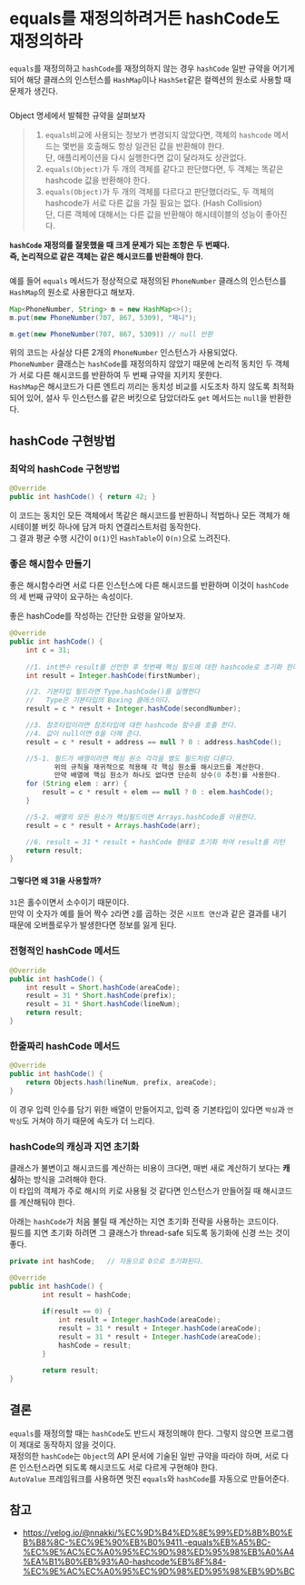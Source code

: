 # equals를 재정의하려거든 hashCode도 재정의하라

`equals`를 재정의하고 `hashCode`를 재정의하지 않는 경우 `hashCode` 일반 규약을 어기게 되어 해당 클래스의 인스턴스를 `HashMap`이나 `HashSet`같은 컬렉션의 원소로 사용할 때 문제가 생긴다.
###
Object 명세에서 발췌한 규약을 살펴보자

> 1. `equals`비교에 사용되는 정보가 변경되지 않았다면, 객체의 `hashcode` 메서드는 몇번을 호출해도 항상 일관된 값을 반환해야 한다.   
>     단, 애플리케이션을 다시 실행한다면 값이 달라져도 상관없다.
> 2. `equals(Object)`가 두 개의 객체를 같다고 판단했다면, 두 객체는 똑같은 hashcode 값을 반환해야 한다.
> 3. `equals(Object)`가 두 개의 객체를 다르다고 판단했더라도, 두 객체의 hashcode가 서로 다른 값을 가질 필요는 없다. (Hash Collision)   
>     단, 다른 객체에 대해서는 다른 값을 반환해야 해시테이블의 성능이 좋아진다.

**`hashCode` 재정의를 잘못했을 때 크게 문제가 되는 조항은 두 번째다.  
즉, 논리적으로 같은 객체는 같은 해시코드를 반환해야 한다.**
###
예를 들어 `equals` 메서드가 정상적으로 재정의된 `PhoneNumber` 클래스의 인스턴스를 `HashMap`의 원소로 사용한다고 해보자.
```java
Map<PhoneNumber, String> m = new HashMap<>();
m.put(new PhoneNumber(707, 867, 5309), "제니");

m.get(new PhoneNumber(707, 867, 5309)) // null 반환
```
위의 코드는 사실상 다른 2개의 `PhoneNumber` 인스턴스가 사용되었다.  
`PhoneNumber` 클래스는 `hashCode`를 재정의하지 않았기 때문에 논리적 동치인 두 객체가 서로 다른 해시코드를 반환하여 두 번째 규약을 지키지 못한다.  
`HashMap`은 해시코드가 다른 엔트리 끼리는 동치성 비교를 시도조차 하지 않도록 최적화되어 있어, 설사 두 인스턴스를 같은 버킷으로 담았더라도 `get` 메서드는 `null`을 반환한다.  
###
## hashCode 구현방법
### 최악의 hashCode 구현방법
```java
@Override
public int hashCode() { return 42; }
```
이 코드는 동치인 모든 객체에서 똑같은 해시코드를 반환하니 적법하나 모든 객체가 해시테이블 버킷 하나에 담겨 마치 연결리스트처럼 동작한다.  
그 결과 평균 수행 시간이 `O(1)`인 `HashTable`이 `O(n)`으로 느려진다.

### 좋은 해시함수 만들기
좋은 해시함수라면 서로 다른 인스턴스에 다른 해시코드를 반환하며 이것이 `hashCode`의 세 번째 규약이 요구하는 속성이다.

좋은 hashCode를 작성하는 간단한 요령을 알아보자.
```java
@Override
public int hashCode() {
    int c = 31;
    
    //1. int변수 result를 선언한 후 첫번째 핵심 필드에 대한 hashcode로 초기화 한다.
    int result = Integer.hashCode(firstNumber);

    //2. 기본타입 필드라면 Type.hashCode()를 실행한다
    //   Type은 기본타입의 Boxing 클래스이다.
    result = c * result + Integer.hashCode(secondNumber);

    //3. 참조타입이라면 참조타입에 대한 hashcode 함수를 호출 한다.
    //4. 값이 null이면 0을 더해 준다.
    result = c * result + address == null ? 0 : address.hashCode();

    //5-1. 필드가 배열이라면 핵심 원소 각각을 별도 필드처럼 다룬다.
           위의 규칙을 재귀적으로 적용해 각 핵심 원소를 해시코드를 계산한다.
           만약 배열에 핵심 원소가 하나도 없다면 단순히 상수(0 추천)를 사용한다.
    for (String elem : arr) {
        result = c * result + elem == null ? 0 : elem.hashCode();
    }

    //5-2. 배열의 모든 원소가 핵심필드이면 Arrays.hashCode를 이용한다.
    result = c * result + Arrays.hashCode(arr);

    //6. result = 31 * result + hashCode 형태로 초기화 하여 result를 리턴
    return result;
}
```
#### 그렇다면 왜 31을 사용할까?
`31`은 홀수이면서 소수이기 때문이다.  
만약 이 숫자가 예를 들어 짝수 `2`라면 `2`를 곱하는 것은 `시프트 연산`과 같은 결과를 내기 때문에 오버플로우가 발생한다면 정보를 잃게 된다.

### 전형적인 hashCode 메서드
```java
@Override 
public int hashCode() {
    int result = Short.hashCode(areaCode);
    result = 31 * Short.hashCode(prefix);
    result = 31 * Short.hashCode(lineNum);
    return result;
}
```

### 한줄짜리 hashCode 메서드
```java
@Override 
public int hashCode() {
    return Objects.hash(lineNum, prefix, areaCode);
}
```
이 경우 입력 인수를 담기 위한 배열이 만들어지고, 입력 중 기본타입이 있다면 `박싱`과 `언박싱`도 거쳐야 하기 때문에 속도가 더 느리다.
### hashCode의 캐싱과 지연 초기화
클래스가 불변이고 해시코드를 계산하는 비용이 크다면, 매번 새로 계산하기 보다는 **캐싱**하는 방식을 고려해야 한다.  
이 타입의 객체가 주로 해시의 키로 사용될 것 같다면 인스턴스가 만들어질 때 해시코드를 계산해둬야 한다.

아래는 `hashCode`가 처음 불릴 때 계산하는 지연 초기화 전략을 사용하는 코드이다.  
필드를 지연 초기화 하려면 그 클래스가 thread-safe 되도록 동기화에 신경 쓰는 것이 좋다.
```java
private int hashCode;   // 자동으로 0으로 초기화된다.

@Override
public int hashCode() {
        int result = hashCode;
        
        if(result == 0) {
            int result = Integer.hashCode(areaCode);
            result = 31 * result + Integer.hashCode(areaCode);
            result = 31 * result + Integer.hashCode(areaCode);
            hashCode = result;
        }
        
        return result;
}
```

## 결론
`equals`를 재정의할 때는 `hashCode`도 반드시 재정의해야 한다. 그렇지 않으면 프로그램이 제대로 동작하지 않을 것이다.  
재정의한 `hashCode`는 `Object`의 API 문서에 기술된 일반 규약을 따라야 하며, 서로 다른 인스턴스라면 되도록 해시코드도 서로 다르게 구현해야 한다.  
`AutoValue` 프레임워크를 사용하면 멋진 `equals`와 `hashCode`를 자동으로 만들어준다.

## 참고
- https://velog.io/@nnakki/%EC%9D%B4%ED%8E%99%ED%8B%B0%EB%B8%8C-%EC%9E%90%EB%B0%9411.-equals%EB%A5%BC-%EC%9E%AC%EC%A0%95%EC%9D%98%ED%95%98%EB%A0%A4%EA%B1%B0%EB%93%A0-hashcode%EB%8F%84-%EC%9E%AC%EC%A0%95%EC%9D%98%ED%95%98%EB%9D%BC